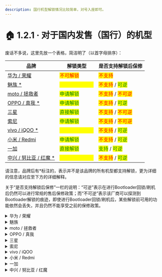 ```yaml
---
description: 国行机型解锁情况比较简单，对号入座即可。
---
```


# 🏠 1.2.1 · 对于国内发售（国行）的机型

废话不多说，这里先放一个表格，简洁明了（以首字母排序）：

| 品牌                                                        | 解锁类型                                       | 是否支持解锁后保修                                                                   |
| --------------------------------------------------------- | ------------------------------------------ | --------------------------------------------------------------------------- |
| [华为 / 荣耀](for\_domestic\_models.md#hua-wei-rong-yao)      | <mark style="color:red;">不可解锁</mark>       | <mark style="color:red;">不支持</mark>                                         |
| [魅族 \*](for\_domestic\_models.md#mei-zu)                  | <mark style="color:yellow;">第三方强制解锁</mark> | <mark style="color:red;">不支持</mark> / <mark style="color:green;">可逆</mark>  |
| [moto / 拯救者](for\_domestic\_models.md#moto-zheng-jiu-zhe) | <mark style="color:green;">申请解锁</mark>     | <mark style="color:red;">不支持</mark> / <mark style="color:red;">不可逆</mark>   |
| [OPPO / 真我 \*](for\_domestic\_models.md#oppo-zhen-wo)     | <mark style="color:green;">申请解锁</mark>     | <mark style="color:red;">不支持</mark> / <mark style="color:green;">可逆</mark>  |
| [三星](for\_domestic\_models.md#san-xing)                   | <mark style="color:green;">直接解锁</mark>     | <mark style="color:red;">不支持</mark> / <mark style="color:red;">不可逆</mark>   |
| [索尼](for\_domestic\_models.md#suo-ni)                     | <mark style="color:green;">申请解锁</mark>     | <mark style="color:red;">不支持</mark> / <mark style="color:red;">不可逆</mark>   |
| [vivo / iQOO \*](for\_domestic\_models.md#vivo-iqoo)      | <mark style="color:yellow;">第三方强制解锁</mark> | <mark style="color:red;">不支持</mark> / <mark style="color:green;">可逆</mark>  |
| [小米 / Redmi](for\_domestic\_models.md#xiao-mi-redmi)      | <mark style="color:green;">申请解锁</mark>     | <mark style="color:red;">不支持</mark> / <mark style="color:green;">可逆</mark>  |
| [一加](for\_domestic\_models.md#yi-jia)                     | <mark style="color:green;">直接解锁</mark>     | <mark style="color:green;">支持</mark> / <mark style="color:green;">可逆</mark> |
| [中兴 / 努比亚 / 红魔 \*](for\_domestic\_models.md#undefined)    | <mark style="color:yellow;">第三方强制解锁</mark> | <mark style="color:red;">不支持</mark> / <mark style="color:green;">可逆</mark>  |

请注意，品牌后有\*标注的，表示并不是该品牌的所有机型都支持解锁，更为详细的信息请对应至下方的详细解释。

关于“是否支持解锁后保修”一栏的说明：“可逆”表示在进行Bootloader回锁/刷机后仍然可以进行常规的售后保修政策；而“不可逆”表示该厂商可以探测到Bootloader解锁的痕迹，即使进行Bootloader回锁/刷机后，某些解锁前可用的功能依然会丢失，并且仍然不能享受之前的保修政策。

<details>

<summary>华为 / 荣耀</summary>

很遗憾，华为、荣耀于2018年就已经关闭了官方的解锁申请通道，并且，由于系统的深度定制，使用第三方工具强制解锁的办法，也仅支持到2018年左右发布的机型。对第三方工具解锁感兴趣的可以查看以下链接作为参考。

[绕开华为通道，获取解锁码解锁BootLoader](https://www.52pojie.cn/thread-816065-1-1.html)

当然，其他机型也可以在有限的条件下体验部分玩机软件，请转至[1.4节](../if\_cant\_unlock.md)以获取更多信息。

</details>

<details>

<summary>魅族</summary>

目前，部分机型可通过第三方工具的方式解锁Bootloader。可通过以下链接了解详情。

[魅族解锁教程 by sukanka](https://github.com/sukanka/MEIZU16S\_unlock\_tutorial/wiki/%E8%A7%A3%E9%94%81BL)（18-21年发布的机型）

当然，其他机型也可以在有限的条件下体验部分玩机软件，请转至[1.4节](../if\_cant\_unlock.md)以获取更多信息。

</details>

<details>

<summary>moto / 拯救者</summary>

请注意，联想旗下的机型在解锁Bootloader后将<mark style="color:red;">永久丢失保修状态</mark>，即使回锁也无法恢复。

若要继续，请直接移步[1.3.1小节](../ways\_to\_unlock/1.3.1-yi-dian-zhun-bei-gong-zuo-qu-dong-de-an-zhuang-yu-huan-jing-pei-zhi.md)与[1.3.3小节](../ways\_to\_unlock/apply.md)，按照教程进行即可。

</details>

<details>

<summary>OPPO / 真我</summary>

OPPO / 真我于近几年开启了“深度测试“计划，对于一些发布超过半年以上的机型，厂商会开启申请通道，供用户自行选择，支持的机型与解锁方法请见[OPPO论坛](https://www.oppo.cn/thread-393984762-1)与[realme论坛](https://www.realmebbs.com/post-details/1275426081138028544)。

若要继续，直接按照上方链接中的官方指导步骤进行即可。

</details>

<details>

<summary>三星</summary>

请注意，三星的机型在解锁Bootloader后将<mark style="color:red;">永久丢失保修状态与部分功能</mark>，即使回锁也无法恢复。

永久丢失的功能包括但不限于：

* Knox安全功能（如安全文件夹等）
* Samsung Pay（NFC刷卡功能）

回锁后可以恢复的功能包括但不限于：

* 系统在线升级（OTA）（系统为One UI 4.0及以上时）
* 相机功能（部分Galaxy Z Fold与Z Flip机型）

若要继续，请直接移步[1.3.1小节](../ways\_to\_unlock/1.3.1-yi-dian-zhun-bei-gong-zuo-qu-dong-de-an-zhuang-yu-huan-jing-pei-zhi.md)与[1.3.2小节](../ways\_to\_unlock/direct.md)，按照教程进行即可。

</details>

<details>

<summary>索尼</summary>

请注意，索尼的机型在解锁Bootloader后将<mark style="color:red;">永久丢失保修状态与部分功能</mark>，即使回锁也无法恢复。

可能会丢失的功能包括但不限于（各机型差别较大）：

* DRM密钥（用与Google Play安全认证、Netfix等流媒体播放的安全认证等）
* 相机拍照算法
* 其他独占功能（如超逼真算法、大师显示模式等）

若要继续，请直接移步[1.3.1小节](../ways\_to\_unlock/1.3.1-yi-dian-zhun-bei-gong-zuo-qu-dong-de-an-zhuang-yu-huan-jing-pei-zhi.md)与[1.3.3小节](../ways\_to\_unlock/apply.md)，按照教程进行即可。

</details>

<details>

<summary>vivo / iQOO</summary>

目前，部分机型可通过第三方工具的方式解锁Bootloader。可通过以下链接了解详情。

[viQOO工具箱合作版 by ?? / 某贼](https://www.coolapk1s.com/feed/38926327)

当然，其他机型也可以在有限的条件下体验部分玩机软件，请转至[1.4节](../if\_cant\_unlock.md)以获取更多信息。

</details>

<details>

<summary>小米 / Redmi</summary>

不同于其他厂商，每部小米手机首次解锁Bootloader时，需绑定一个小米账号，并额外等待168小时或更长时间，才能继续解锁。

若要继续，请直接移步[1.3.1小节](../ways\_to\_unlock/1.3.1-yi-dian-zhun-bei-gong-zuo-qu-dong-de-an-zhuang-yu-huan-jing-pei-zhi.md)与[1.3.3小节](../ways\_to\_unlock/apply.md)，按照教程进行即可。

</details>

<details>

<summary>一加</summary>

一加的解锁方式在国内环境中可能是最方便的。

若要继续，请直接移步[1.3.1小节](../ways\_to\_unlock/1.3.1-yi-dian-zhun-bei-gong-zuo-qu-dong-de-an-zhuang-yu-huan-jing-pei-zhi.md)与[1.3.2小节](../ways\_to\_unlock/direct.md)，按照教程进行即可。

</details>

<details>

<summary>中兴 / 努比亚 / 红魔</summary>

目前，部分机型可通过第三方工具的方式解锁Bootloader。可通过以下链接了解详情。

[安卓玩机工具箱 by shaw](https://www.coolapk1s.com/feed/38128839)

当然，其他机型也可以在有限的条件下体验部分玩机软件，请转至[1.4节](../if\_cant\_unlock.md)以获取更多信息。

</details>
